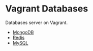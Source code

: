# Vagrant Databases
Databases server on Vagrant.

- [MongoDB](https://www.mongodb.com/)
- [Redis](https://redis.io/)
- [MySQL](https://www.mysql.com/)
